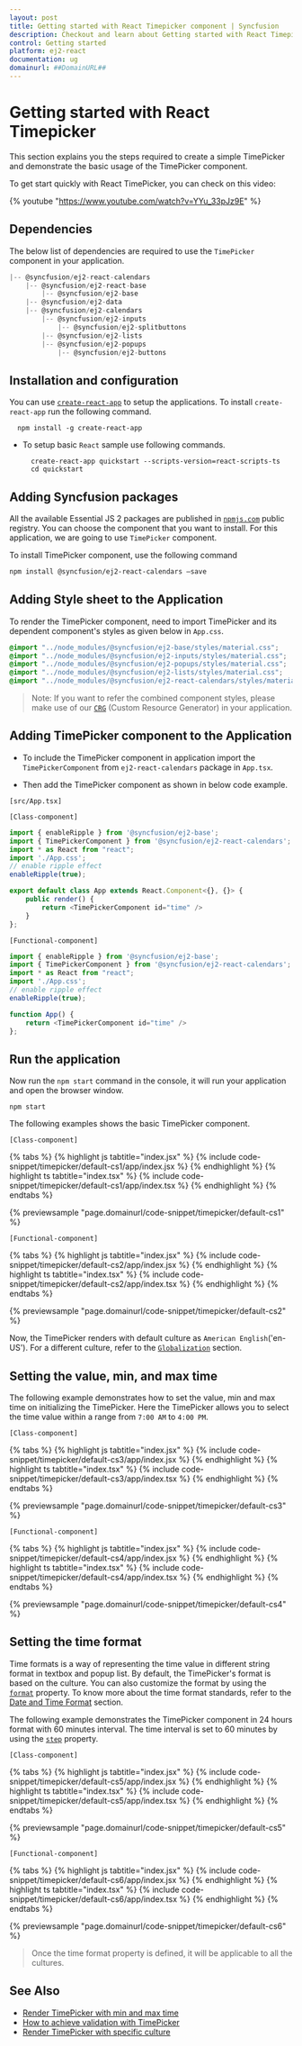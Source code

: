 ```yaml
---
layout: post
title: Getting started with React Timepicker component | Syncfusion
description: Checkout and learn about Getting started with React Timepicker component of Syncfusion Essential JS 2 and more details.
control: Getting started 
platform: ej2-react
documentation: ug
domainurl: ##DomainURL##
---
```


# Getting started with React Timepicker

This section explains you the steps required to create a simple TimePicker and demonstrate the basic usage of the TimePicker component.

To get start quickly with React TimePicker, you can check on this video:

{% youtube "https://www.youtube.com/watch?v=YYu_33pJz9E" %}

## Dependencies

The below list of dependencies are required to use the `TimePicker` component in your application.

```javascript
|-- @syncfusion/ej2-react-calendars
    |-- @syncfusion/ej2-react-base
        |-- @syncfusion/ej2-base
    |-- @syncfusion/ej2-data
    |-- @syncfusion/ej2-calendars
        |-- @syncfusion/ej2-inputs
            |-- @syncfusion/ej2-splitbuttons
        |-- @syncfusion/ej2-lists
        |-- @syncfusion/ej2-popups
            |-- @syncfusion/ej2-buttons
```

## Installation and configuration

You can use [`create-react-app`](https://github.com/facebookincubator/create-react-app) to setup the applications. To install `create-react-app` run the following command.

   ```
     npm install -g create-react-app
   ```

* To setup basic `React` sample use following commands.

    ```
      create-react-app quickstart --scripts-version=react-scripts-ts
      cd quickstart
    ```

## Adding Syncfusion packages

All the available Essential JS 2 packages are published in [`npmjs.com`](https://www.npmjs.com/~syncfusionorg) public registry. You can choose the component that you want to install. For this application, we are going to use `TimePicker` component.

To install TimePicker component, use the following command

```bash
npm install @syncfusion/ej2-react-calendars –save
```

## Adding Style sheet to the Application

To render the TimePicker component, need to import TimePicker and its dependent component's styles as given below in `App.css`.

```css
@import "../node_modules/@syncfusion/ej2-base/styles/material.css";
@import "../node_modules/@syncfusion/ej2-inputs/styles/material.css";
@import "../node_modules/@syncfusion/ej2-popups/styles/material.css";
@import "../node_modules/@syncfusion/ej2-lists/styles/material.css";
@import "../node_modules/@syncfusion/ej2-react-calendars/styles/material.css";
```

>Note: If you want to refer the combined component styles, please make use of our [`CRG`](https://crg.syncfusion.com/) (Custom Resource Generator) in your application.

## Adding TimePicker component to the Application

* To include the TimePicker component in application import the `TimePickerComponent` from `ej2-react-calendars` package in `App.tsx`.

* Then add the TimePicker component as shown in below code example.

`[src/App.tsx]`

`[Class-component]`

```ts
import { enableRipple } from '@syncfusion/ej2-base';
import { TimePickerComponent } from '@syncfusion/ej2-react-calendars';
import * as React from "react";
import './App.css';
// enable ripple effect
enableRipple(true);

export default class App extends React.Component<{}, {}> {
    public render() {
        return <TimePickerComponent id="time" />
    }
};
```

`[Functional-component]`

```ts
import { enableRipple } from '@syncfusion/ej2-base';
import { TimePickerComponent } from '@syncfusion/ej2-react-calendars';
import * as React from "react";
import './App.css';
// enable ripple effect
enableRipple(true);

function App() {
    return <TimePickerComponent id="time" />
};
```

## Run the application

Now run the `npm start` command in the console, it will run your application and open the browser window.

```
npm start
```

The following examples shows the basic TimePicker component.

`[Class-component]`

{% tabs %}
{% highlight js tabtitle="index.jsx" %}
{% include code-snippet/timepicker/default-cs1/app/index.jsx %}
{% endhighlight %}
{% highlight ts tabtitle="index.tsx" %}
{% include code-snippet/timepicker/default-cs1/app/index.tsx %}
{% endhighlight %}
{% endtabs %}

 {% previewsample "page.domainurl/code-snippet/timepicker/default-cs1" %}

`[Functional-component]`

{% tabs %}
{% highlight js tabtitle="index.jsx" %}
{% include code-snippet/timepicker/default-cs2/app/index.jsx %}
{% endhighlight %}
{% highlight ts tabtitle="index.tsx" %}
{% include code-snippet/timepicker/default-cs2/app/index.tsx %}
{% endhighlight %}
{% endtabs %}

 {% previewsample "page.domainurl/code-snippet/timepicker/default-cs2" %}

Now, the TimePicker renders with  default culture as `American English`('en-US'). For a different culture, refer to the
[`Globalization`](./globalization) section.

## Setting the value, min, and max time

The following example demonstrates how to set the value, min and max time on initializing the TimePicker. Here the TimePicker allows you to select the time value within a range from `7:00 AM` to `4:00 PM`.

`[Class-component]`

{% tabs %}
{% highlight js tabtitle="index.jsx" %}
{% include code-snippet/timepicker/default-cs3/app/index.jsx %}
{% endhighlight %}
{% highlight ts tabtitle="index.tsx" %}
{% include code-snippet/timepicker/default-cs3/app/index.tsx %}
{% endhighlight %}
{% endtabs %}

 {% previewsample "page.domainurl/code-snippet/timepicker/default-cs3" %}

`[Functional-component]`

{% tabs %}
{% highlight js tabtitle="index.jsx" %}
{% include code-snippet/timepicker/default-cs4/app/index.jsx %}
{% endhighlight %}
{% highlight ts tabtitle="index.tsx" %}
{% include code-snippet/timepicker/default-cs4/app/index.tsx %}
{% endhighlight %}
{% endtabs %}

 {% previewsample "page.domainurl/code-snippet/timepicker/default-cs4" %}

## Setting the time format

Time formats is a way of representing the time value in different string format in textbox and popup list. By default, the TimePicker's format is based on the culture. You can also customize the format by using the [`format`](https://ej2.syncfusion.com/react/documentation/api/timepicker#format) property. To know more about the time format standards, refer to the [Date and Time Format](https://ej2.syncfusion.com/react/documentation/common/globalization/internationalization#custom-formats) section.

The following example demonstrates the TimePicker component in 24 hours format with 60 minutes interval. The time interval is set to 60 minutes by using the [`step`](https://ej2.syncfusion.com/react/documentation/api/timepicker#step) property.

`[Class-component]`

{% tabs %}
{% highlight js tabtitle="index.jsx" %}
{% include code-snippet/timepicker/default-cs5/app/index.jsx %}
{% endhighlight %}
{% highlight ts tabtitle="index.tsx" %}
{% include code-snippet/timepicker/default-cs5/app/index.tsx %}
{% endhighlight %}
{% endtabs %}

 {% previewsample "page.domainurl/code-snippet/timepicker/default-cs5" %}

`[Functional-component]`

{% tabs %}
{% highlight js tabtitle="index.jsx" %}
{% include code-snippet/timepicker/default-cs6/app/index.jsx %}
{% endhighlight %}
{% highlight ts tabtitle="index.tsx" %}
{% include code-snippet/timepicker/default-cs6/app/index.tsx %}
{% endhighlight %}
{% endtabs %}

 {% previewsample "page.domainurl/code-snippet/timepicker/default-cs6" %}

> Once the time format property is defined, it will be applicable to all the cultures.

## See Also

* [Render TimePicker with min and max time](./time-range)
* [How to achieve validation with TimePicker](./how-to/client-side-validation-using-form-validator)
* [Render TimePicker with specific culture](./globalization)
